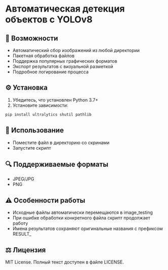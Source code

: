 # Автоматическая детекция объектов с YOLOv8

## 📌 Возможности
- Автоматический сбор изображений из любой директории
- Пакетная обработка файлов
- Поддержка популярных графических форматов
- Экспорт результатов с визуальной разметкой
- Подробное логирование процесса

## ⚙️ Установка
1. Убедитесь, что установлен Python 3.7+
2. Установите зависимости:
```bash
pip install ultralytics shutil pathlib
```
## 🚀 Использование
- Поместите файл в директорию со скринами
- Запустите скрипт

## 🔍 Поддерживаемые форматы
- JPEG/JPG
- PNG

## ⚠️ Особенности работы
- Исходные файлы автоматически перемещаются в image_testing
- При ошибке обработки конкретного файла скрипт продолжает работу
- Имена результатов сохраняют оригинальные названия с префиксом RESULT_

## ⚖️ Лицензия
MIT License. Полный текст доступен в файле LICENSE.
